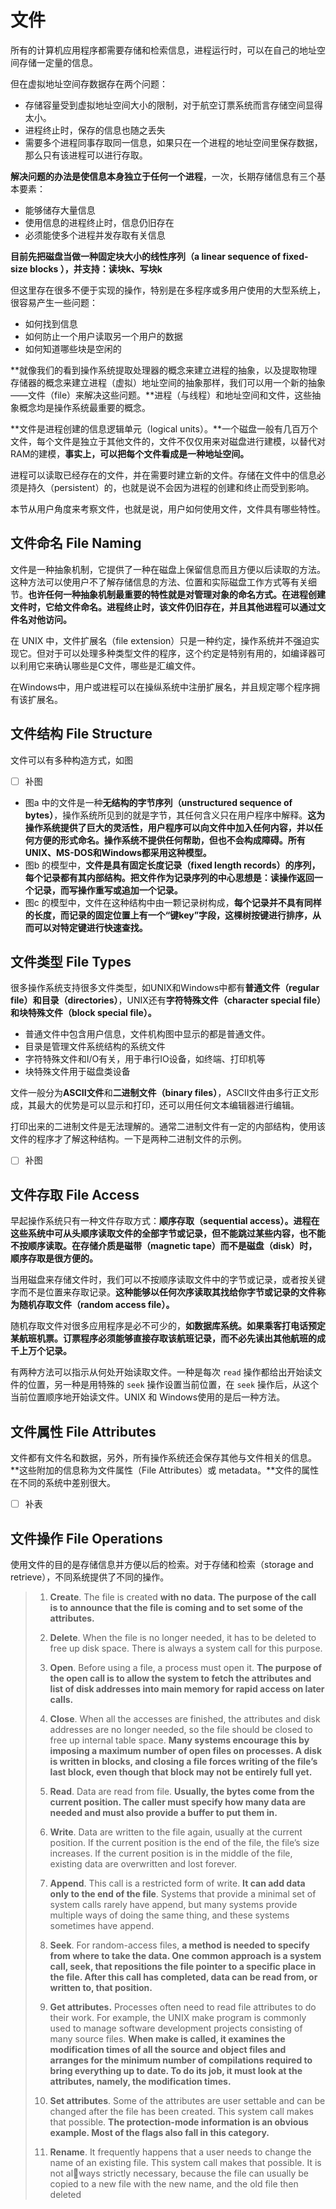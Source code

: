 # 文件

所有的计算机应用程序都需要存储和检索信息，进程运行时，可以在自己的地址空间存储一定量的信息。

但在虚拟地址空间存数据存在两个问题：

- 存储容量受到虚拟地址空间大小的限制，对于航空订票系统而言存储空间显得太小。
- 进程终止时，保存的信息也随之丢失
- 需要多个进程同事存取同一信息，如果只在一个进程的地址空间里保存数据，那么只有该进程可以进行存取。

**解决问题的办法是使信息本身独立于任何一个进程**，一次，长期存储信息有三个基本要素：

- 能够储存大量信息
- 使用信息的进程终止时，信息仍旧存在
- 必须能使多个进程并发存取有关信息

**目前先把磁盘当做一种固定块大小的线性序列（a linear sequence of fixed-size blocks ），并支持：读块k、写块k**

但这里存在很多不便于实现的操作，特别是在多程序或多用户使用的大型系统上，很容易产生一些问题：

- 如何找到信息
- 如何防止一个用户读取另一个用户的数据
- 如何知道哪些块是空闲的

**就像我们的看到操作系统提取处理器的概念来建立进程的抽象，以及提取物理存储器的概念来建立进程（虚拟）地址空间的抽象那样，我们可以用一个新的抽象——文件（file）来解决这些问题。**进程（与线程）和地址空间和文件，这些抽象概念均是操作系统最重要的概念。

**文件是进程创建的信息逻辑单元（logical units）。**一个磁盘一般有几百万个文件，每个文件是独立于其他文件的，文件不仅仅用来对磁盘进行建模，以替代对RAM的建模，**事实上，可以把每个文件看成是一种地址空间。**

进程可以读取已经存在的文件，并在需要时建立新的文件。存储在文件中的信息必须是持久（persistent）的，也就是说不会因为进程的创建和终止而受到影响。

本节从用户角度来考察文件，也就是说，用户如何使用文件，文件具有哪些特性。

## 文件命名 File Naming

   文件是一种抽象机制，它提供了一种在磁盘上保留信息而且方便以后读取的方法。这种方法可以使用户不了解存储信息的方法、位置和实际磁盘工作方式等有关细节。**也许任何一种抽象机制最重要的特性就是对管理对象的命名方式。在进程创建文件时，它给文件命名。进程终止时，该文件仍旧存在，并且其他进程可以通过文件名对他访问。**

在 UNIX 中，文件扩展名（file extension）只是一种约定，操作系统并不强迫实现它。但对于可以处理多种类型文件的程序，这个约定是特别有用的，如编译器可以利用它来确认哪些是C文件，哪些是汇编文件。

在Windows中，用户或进程可以在操纵系统中注册扩展名，并且规定哪个程序拥有该扩展名。

## 文件结构 File Structure

文件可以有多种构造方式，如图

- [ ]  补图

- 图a 中的文件是一种**无结构的字节序列（unstructured sequence of bytes）**，操作系统所见到的就是字节，其任何含义只在用户程序中解释。**这为操作系统提供了巨大的灵活性，用户程序可以向文件中加入任何内容，并以任何方便的形式命名。操作系统不提供任何帮助，但也不会构成障碍。所有UNIX、MS-DOS和Windows都采用这种模型。**
- 图b 的模型中，**文件是具有固定长度记录（fixed length records）的序列，每个记录都有其内部结构。把文件作为记录序列的中心思想是：读操作返回一个记录，而写操作重写或追加一个记录。**
- 图c 的模型中，文件在这种结构中由一颗记录树构成，**每个记录并不具有同样的长度，而记录的固定位置上有一个“键key”字段，这棵树按键进行排序，从而可以对特定键进行快速查找。**

## 文件类型 File Types

很多操作系统支持很多文件类型，如UNIX和Windows中都有**普通文件（regular file）**和**目录（directories）**，UNIX还有**字符特殊文件（character special file）**和**块特殊文件（block special file）。**

- 普通文件中包含用户信息，文件机构图中显示的都是普通文件。
- 目录是管理文件系统结构的系统文件
- 字符特殊文件和I/O有关，用于串行IO设备，如终端、打印机等
- 块特殊文件用于磁盘类设备

文件一般分为**ASCII文件**和**二进制文件（binary files）**，ASCII文件由多行正文形成，其最大的优势是可以显示和打印，还可以用任何文本编辑器进行编辑。

打印出来的二进制文件是无法理解的。通常二进制文件有一定的内部结构，使用该文件的程序才了解这种结构。一下是两种二进制文件的示例。

- [ ] 补图

## 文件存取 File Access

早起操作系统只有一种文件存取方式：**顺序存取（sequential access）。进程在这些系统中可从头顺序读取文件的全部字节或记录，但不能跳过某些内容，也不能不按顺序读取。在存储介质是磁带（magnetic tape）而不是磁盘（disk）时，顺序存取是很方便的。**

当用磁盘来存储文件时，我们可以不按顺序读取文件中的字节或记录，或者按关键字而不是位置来存取记录。**这种能够以任何次序读取其找给你字节或记录的文件称为随机存取文件（random access file）。**

随机存取文件对很多应用程序是必不可少的，**如数据库系统。如果乘客打电话预定某航班机票。订票程序必须能够直接存取该航班记录，而不必先读出其他航班的成千上万个记录。**

有两种方法可以指示从何处开始读取文件。一种是每次 `read` 操作都给出开始读文件的位置，另一种是用特殊的 `seek` 操作设置当前位置，在 `seek` 操作后，从这个当前位置顺序地开始读文件。UNIX 和 Windows使用的是后一种方法。

## 文件属性 File Attributes

文件都有文件名和数据，另外，所有操作系统还会保存其他与文件相关的信息。**这些附加的信息称为文件属性（File Attributes）或 metadata。**文件的属性在不同的系统中差别很大。

- [ ] 补表

## 文件操作 File Operations

使用文件的目的是存储信息并方便以后的检索。对于存储和检索（storage and retrieve），不同系统提供了不同的操作。

> 1. **Create**. The file is created **with no data.** **The purpose of the call is to announce that the file is coming and to set some of the attributes.**
>
> 2. **Delete**. When the file is no longer needed, it has to be deleted to free up disk space. There is always a system call for this purpose.
> 3. **Open**. Before using a file, a process must open it. **The purpose of the open call is to allow the system to fetch the attributes and list of disk addresses into main memory for rapid access on later calls.**
> 4. **Close**. When all the accesses are finished, the attributes and disk addresses are no longer needed, so the file should be closed to free up internal table space. **Many systems encourage this by imposing a maximum number of open files on processes. A disk is written in blocks, and closing a file forces writing of the file’s last block, even though that block may not be entirely full yet.**
> 5. **Read**. Data are read from file. **Usually, the bytes come from the current position. The caller must specify how many data are needed and must also provide a buffer to put them in.**
> 6. **Write**. Data are written to the file again, usually at the current position. If the current position is the end of the file, the file’s size increases. If the current position is in the middle of the file, existing data are overwritten and lost forever.
> 7. **Append**. This call is a restricted form of write. **It can add data only to the end of the file**. Systems that provide a minimal set of system calls rarely have append, but many systems provide multiple ways of doing the same thing, and these systems sometimes have append.
> 8. **Seek**. For random-access files, **a method is needed to specify from where to take the data. One common approach is a system call, seek, that repositions the file pointer to a specific place in the file. After this call has completed, data can be read from, or written to, that position.**
> 9. **Get attributes.** Processes often need to read file attributes to do their work. For example, the UNIX make program is commonly used to manage software development projects consisting of many source files. **When make is called, it examines the modification times of all the source and object files and arranges for the minimum number of compilations required to bring everything up to date. To do its job, it must look at the attributes, namely, the modification times.**
> 10. **Set attributes**. Some of the attributes are user settable and can be changed after the file has been created. This system call makes that possible. **The protection-mode information is an obvious example. Most of the flags also fall in this category.**
> 11. **Rename**. It frequently happens that a user needs to change the name of an existing file. This system call makes that possible. It is not always strictly necessary, because the file can usually be copied to a new file with the new name, and the old file then deleted
